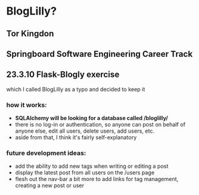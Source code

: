 # BlogLilly?

## Tor Kingdon
## Springboard Software Engineering Career Track

## 23.3.10 Flask-Blogly exercise
which I called BlogLilly as a typo and decided to keep it

### how it works:
 - **SQLAlchemy will be looking for a database called /bloglilly/**
 - there is no log-in or authentication, so anyone can post on behalf of anyone else, edit all users, delete users, add users, etc.
 - aside from that, I think it's fairly self-explanatory

### future development ideas:
 - add the ability to add new tags when writing or editing a post
 - display the latest post from all users on the /users page
 - flesh out the nav-bar a bit more to add links for tag management, creating a new post or user


